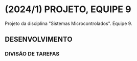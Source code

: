 # (2024/1) PROJETO, EQUIPE 9
Projeto da disciplina "Sistemas Microcontrolados". Equipe 9.

## DESENVOLVIMENTO

###  
### DIVISÃO DE TAREFAS
